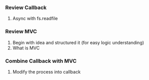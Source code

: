 ### Review Callback
1. Async with fs.readfile

### Review MVC
1. Begin with idea and structured it (for easy logic understanding)
2. What is MVC

### Combine Callback with MVC
1. Modify the process into callback
